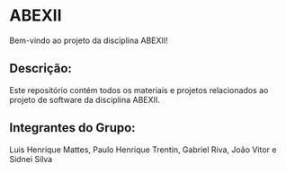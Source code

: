 # ABEXII
Bem-vindo ao projeto da disciplina ABEXII!
## Descrição:


Este repositório contém todos os materiais e projetos relacionados ao projeto de software da disciplina ABEXII.

## Integrantes do Grupo:

Luis Henrique Mattes, Paulo Henrique Trentin, Gabriel Riva, João Vitor e Sidnei Silva
